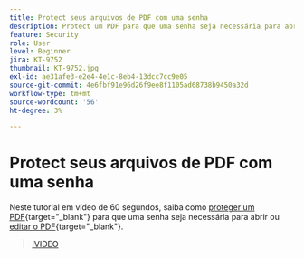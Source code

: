 ```yaml
---
title: Protect seus arquivos de PDF com uma senha
description: Protect um PDF para que uma senha seja necessária para abrir ou editar o PDF
feature: Security
role: User
level: Beginner
jira: KT-9752
thumbnail: KT-9752.jpg
exl-id: ae31afe3-e2e4-4e1c-8eb4-13dcc7cc9e05
source-git-commit: 4e6fbf91e96d26f9ee8f1105ad68738b9450a32d
workflow-type: tm+mt
source-wordcount: '56'
ht-degree: 3%

---
```


# Protect seus arquivos de PDF com uma senha

Neste tutorial em vídeo de 60 segundos, saiba como [proteger um PDF](https://www.adobe.com/br/acrobat/online/password-protect-pdf.html){target="_blank"} para que uma senha seja necessária para abrir ou [editar o PDF](https://www.adobe.com/br/acrobat/online/pdf-editor.html){target="_blank"}.

>[!VIDEO](https://video.tv.adobe.com/v/347114?quality=12&learn=on&hidetitle=true&captions=por_br)
